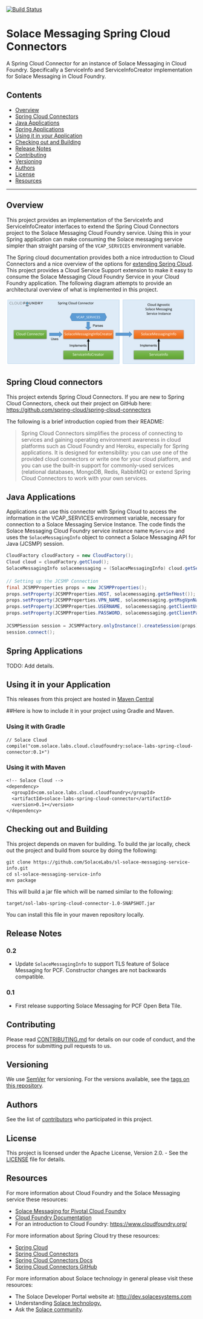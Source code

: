[![Build Status](https://travis-ci.org/SolaceLabs/sl-spring-cloud-connectors.svg?branch=master)](https://travis-ci.org/SolaceLabs/sl-spring-cloud-connectors)

# Solace Messaging Spring Cloud Connectors

A Spring Cloud Connector for an instance of Solace Messaging in Cloud Foundry. Specifically a ServiceInfo and ServiceInfoCreator implementation for Solace Messaging in Cloud Foundry.

## Contents

* [Overview](#overview)
* [Spring Cloud Connectors](#spring-cloud-connectors)
* [Java Applications](#java-applications)
* [Spring Applications](#spring-applications)
* [Using it in your Application](#using-it-in-your-application)
* [Checking out and Building](#checking-out-and-building)
* [Release Notes](#release-notes)
* [Contributing](#contributing)
* [Versioning](#versioning)
* [Authors](#authors)
* [License](#license)
* [Resources](#resources)


---

## Overview

This project provides an implementation of the ServiceInfo and ServiceInfoCreator interfaces to extend the Spring Cloud Connectors project to the Solace Messaging Cloud Foundry service. Using this in your Spring application can make consuming the Solace messaging service simpler than straight parsing of the `VCAP_SERVICES` environment variable.

The Spring cloud documentation provides both a nice introduction to Cloud Connectors and a nice overview of the options for [extending Spring Cloud](http://cloud.spring.io/spring-cloud-connectors/spring-cloud-connectors.html#_extending_spring_cloud_connectors). This project provides a Cloud Service Support extension to make it easy to consume the Solace Messaging Cloud Foundry Service in your Cloud Foundry application. The following diagram attempts to provide an architectural overview of what is implemented in this project.

![Architecture](resources/Architecture.png)

## Spring Cloud connectors

This project extends Spring Cloud Connectors. If you are new to Spring Cloud Connectors, check out their project on GitHub here: https://github.com/spring-cloud/spring-cloud-connectors

The following is a brief introduction copied from their README:

>Spring Cloud Connectors simplifies the process of connecting to services and gaining operating environment awareness in cloud platforms such as Cloud Foundry and Heroku, especially for Spring applications. It is designed for extensibility: you can use one of the provided cloud connectors or write one for your cloud platform, and you can use the built-in support for commonly-used services (relational databases, MongoDB, Redis, RabbitMQ) or extend Spring Cloud Connectors to work with your own services.

## Java Applications

Applications can use this connector with Spring Cloud to access the information in the VCAP_SERVICES environment variable, necessary for connection to a Solace Messaging Service Instance. The code finds the Solace Messaging Cloud Foundry service instance name `MyService` and uses the `SolaceMessagingInfo` object to connect a Solace Messaging API for Java (JCSMP) session.

```java
CloudFactory cloudFactory = new CloudFactory();
Cloud cloud = cloudFactory.getCloud();
SolaceMessagingInfo solacemessaging = (SolaceMessagingInfo) cloud.getServiceInfo("MyService");

// Setting up the JCSMP Connection
final JCSMPProperties props = new JCSMPProperties();
props.setProperty(JCSMPProperties.HOST, solacemessaging.getSmfHost());
props.setProperty(JCSMPProperties.VPN_NAME, solacemessaging.getMsgVpnName());
props.setProperty(JCSMPProperties.USERNAME, solacemessaging.getClientUsername());
props.setProperty(JCSMPProperties.PASSWORD, solacemessaging.getClientPassword());

JCSMPSession session = JCSMPFactory.onlyInstance().createSession(props);
session.connect();
```

## Spring Applications

TODO: Add details.


## Using it in your Application

This releases from this project are hosted in [Maven Central](http://search.maven.org/#search%7Cgav%7C1%7Cg%3A%22com.solace.labs.cloud.cloudfoundry%22%20AND%20a%3A%22solace-labs-spring-cloud-connector%22)

##Here is how to include it in your project using Gradle and Maven.

### Using it with Gradle

```
// Solace Cloud
compile("com.solace.labs.cloud.cloudfoundry:solace-labs-spring-cloud-connector:0.1+")
```

### Using it with Maven

```
<!-- Solace Cloud -->
<dependency>
  <groupId>com.solace.labs.cloud.cloudfoundry</groupId>
  <artifactId>solace-labs-spring-cloud-connector</artifactId>
  <version>0.1+</version>
</dependency>
```

## Checking out and Building

This project depends on maven for building. To build the jar locally, check out the project and build from source by doing the following:

    git clone https://github.com/SolaceLabs/sl-solace-messaging-service-info.git
    cd sl-solace-messaging-service-info
    mvn package

This will build a jar file which will be named similar to the following:

```
target/sol-labs-spring-cloud-connector-1.0-SNAPSHOT.jar
```

You can install this file in your maven repository locally.

## Release Notes

### 0.2 
* Update `SolaceMessagingInfo` to support TLS feature of Solace Messaging for PCF. Constructor changes are not backwards compatible. 

### 0.1
* First release supporting Solace Messaging for PCF Open Beta Tile.

## Contributing

Please read [CONTRIBUTING.md](CONTRIBUTING.md) for details on our code of conduct, and the process for submitting pull requests to us.

## Versioning

We use [SemVer](http://semver.org/) for versioning. For the versions available, see the [tags on this repository](https://github.com/SolaceLabs/sl-solace-messaging-service-info/tags). 

## Authors

See the list of [contributors](https://github.com/SolaceLabs/sl-solace-messaging-service-info/contributors) who participated in this project.

## License

This project is licensed under the Apache License, Version 2.0. - See the [LICENSE](LICENSE) file for details.

## Resources

For more information about Cloud Foundry and the Solace Messaging service these resources:
- [Solace Messaging for Pivotal Cloud Foundry](http://docs.pivotal.io/solace-messaging/)
- [Cloud Foundry Documentation](http://docs.cloudfoundry.org/)
- For an introduction to Cloud Foundry: https://www.cloudfoundry.org/

For more information about Spring Cloud try these resources:
- [Spring Cloud](http://projects.spring.io/spring-cloud/)
- [Spring Cloud Connectors](http://cloud.spring.io/spring-cloud-connectors/)
- [Spring Cloud Connectors Docs](http://cloud.spring.io/spring-cloud-connectors/spring-cloud-connectors.html)
- [Spring Cloud Connectors GitHub](https://github.com/spring-cloud/spring-cloud-connectors)

For more information about Solace technology in general please visit these resources:

- The Solace Developer Portal website at: http://dev.solacesystems.com
- Understanding [Solace technology.](http://dev.solacesystems.com/tech/)
- Ask the [Solace community](http://dev.solacesystems.com/community/).
